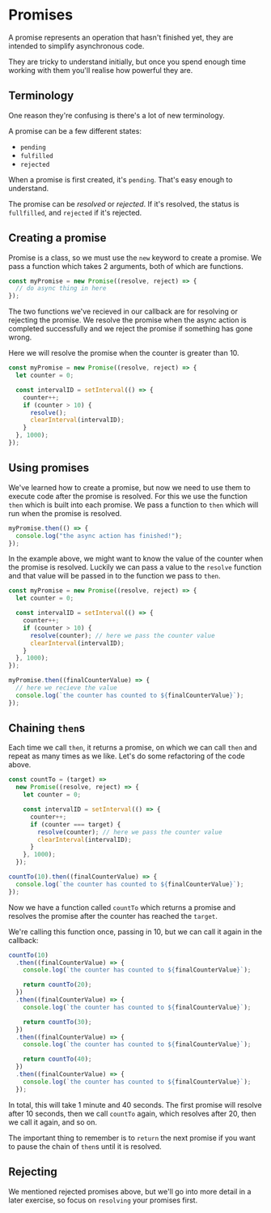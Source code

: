 # Promises

A promise represents an operation that hasn't finished yet, they are intended to simplify asynchronous code.

They are tricky to understand initially, but once you spend enough time working with them you'll realise how powerful they are.

## Terminology

One reason they're confusing is there's a lot of new terminology.

A promise can be a few different states:

- `pending`
- `fulfilled`
- `rejected`

When a promise is first created, it's `pending`. That's easy enough to understand.

The promise can be _resolved_ or _rejected_. If it's resolved, the status is `fullfilled`, and `rejected` if it's rejected.

## Creating a promise

Promise is a class, so we must use the `new` keyword to create a promise. We pass a function which takes 2 arguments, both of which are functions.

```javascript
const myPromise = new Promise((resolve, reject) => {
  // do async thing in here
});
```

The two functions we've recieved in our callback are for resolving or rejecting the promise. We resolve the promise when the async action is completed successfully and we reject the promise if something has gone wrong.

Here we will resolve the promise when the counter is greater than 10.

```javascript
const myPromise = new Promise((resolve, reject) => {
  let counter = 0;

  const intervalID = setInterval(() => {
    counter++;
    if (counter > 10) {
      resolve();
      clearInterval(intervalID);
    }
  }, 1000);
});
```

## Using promises

We've learned how to create a promise, but now we need to use them to execute code after the promise is resolved. For this we use the function `then` which is built into each promise. We pass a function to `then` which will run when the promise is resolved.

```javascript
myPromise.then(() => {
  console.log("the async action has finished!");
});
```

In the example above, we might want to know the value of the counter when the promise is resolved. Luckily we can pass a value to the `resolve` function and that value will be passed in to the function we pass to `then`.

```javascript
const myPromise = new Promise((resolve, reject) => {
  let counter = 0;

  const intervalID = setInterval(() => {
    counter++;
    if (counter > 10) {
      resolve(counter); // here we pass the counter value
      clearInterval(intervalID);
    }
  }, 1000);
});

myPromise.then((finalCounterValue) => {
  // here we recieve the value
  console.log(`the counter has counted to ${finalCounterValue}`);
});
```

## Chaining `then`s

Each time we call `then`, it returns a promise, on which we can call `then` and repeat as many times as we like. Let's do some refactoring of the code above.

```javascript
const countTo = (target) =>
  new Promise((resolve, reject) => {
    let counter = 0;

    const intervalID = setInterval(() => {
      counter++;
      if (counter === target) {
        resolve(counter); // here we pass the counter value
        clearInterval(intervalID);
      }
    }, 1000);
  });

countTo(10).then((finalCounterValue) => {
  console.log(`the counter has counted to ${finalCounterValue}`);
});
```

Now we have a function called `countTo` which returns a promise and resolves the promise after the counter has reached the `target`.

We're calling this function once, passing in 10, but we can call it again in the callback:

```javascript
countTo(10)
  .then((finalCounterValue) => {
    console.log(`the counter has counted to ${finalCounterValue}`);

    return countTo(20);
  })
  .then((finalCounterValue) => {
    console.log(`the counter has counted to ${finalCounterValue}`);

    return countTo(30);
  })
  .then((finalCounterValue) => {
    console.log(`the counter has counted to ${finalCounterValue}`);

    return countTo(40);
  })
  .then((finalCounterValue) => {
    console.log(`the counter has counted to ${finalCounterValue}`);
  });
```

In total, this will take 1 minute and 40 seconds. The first promise will resolve after 10 seconds, then we call `countTo` again, which resolves after 20, then we call it again, and so on.

The important thing to remember is to `return` the next promise if you want to pause the chain of `then`s until it is resolved.

## Rejecting

We mentioned rejected promises above, but we'll go into more detail in a later exercise, so focus on `resolving` your promises first.
